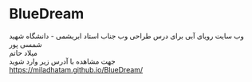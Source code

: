 # BlueDream
وب سایت رویای آبی
برای درس طراحی وب جناب استاد ابریشمی - دانشگاه شهید شمسی پور
</br>
میلاد حاتم
</br>
جهت مشاهده با آدرس زیر وارد شوید
</br>
https://miladhatam.github.io/BlueDream/
